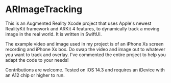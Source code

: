 # ARImageTracking
 
This is an Augmented Reality Xcode project that uses Apple's newest RealityKit framework and ARKit 4 features, to dynamically track a moving image in the real world. It is written in SwiftUI.

The example video and image used in my project is of an iPhone Xs screen recording and iPhone Xs box. Do swap the video and image out to whatever you want to track and overlay. I've commented the entire project to help you adapt the code to your needs!

Contributions are welcome.
Tested on iOS 14.3 and requires an iDevice with an A12 chip or higher to run.
